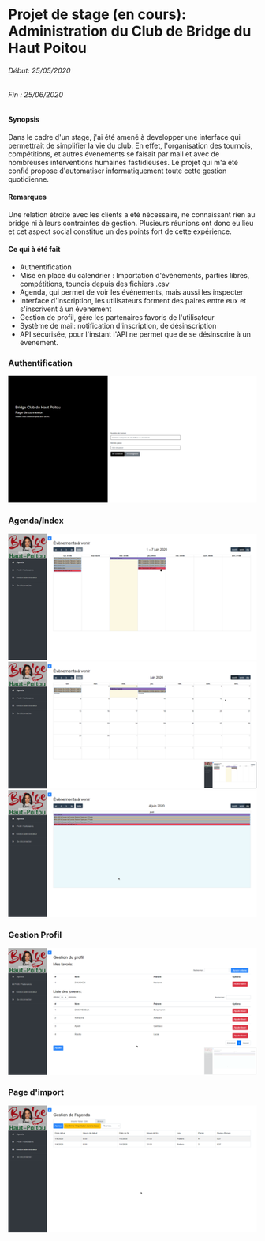 # Projet de stage (en cours): Administration du Club de Bridge du Haut Poitou

###### Début: 25/05/2020
###### Fin  : 25/06/2020

#### Synopsis
Dans le cadre d'un stage, j'ai été amené à developper une interface qui permettrait de simplifier la vie du club. 
En effet, l'organisation des tournois, compétitions, et autres évenements se faisait par mail et avec de nombreuses interventions humaines fastidieuses. Le projet qui m'a été confié propose d'automatiser informatiquement toute cette gestion quotidienne.

#### Remarques
Une relation étroite avec les clients a été nécessaire, ne connaissant rien au bridge ni à leurs contraintes de gestion. Plusieurs réunions ont donc eu lieu et cet aspect social constitue un des points fort de cette expérience.

#### Ce qui à été fait
* Authentification
* Mise en place du calendrier : Importation d'événements, parties libres, compétitions, tounois depuis des fichiers .csv
* Agenda, qui permet de voir les événements, mais aussi les inspecter
* Interface d'inscription, les utilisateurs forment des paires entre eux et s'inscrivent à un évenement
* Gestion de profil, gére les partenaires favoris de l'utilisateur
* Système de mail: notification d'inscription, de désinscription
* API sécurisée, pour l'instant l'API ne permet que de se désinscrire à un évenement.

### Authentification
![Image Introuvable, vérifier le contenu du dossier 'uses'](uses/login.png)

### Agenda/Index
![Image Introuvable, vérifier le contenu du dossier 'uses'](uses/agendaw.png)
![Image Introuvable, vérifier le contenu du dossier 'uses'](uses/agendam.png)
![Image Introuvable, vérifier le contenu du dossier 'uses'](uses/agendad.png)

### Gestion Profil
![Image Introuvable, vérifier le contenu du dossier 'uses'](uses/favoris.png)

### Page d'import
![Image Introuvable, vérifier le contenu du dossier 'uses'](uses/importbasecsv.png)